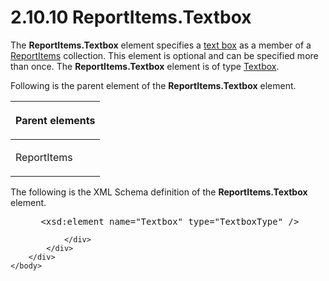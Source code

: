 <html dir="LTR" xmlns:mshelp="http://msdn.microsoft.com/mshelp" xmlns:ddue="http://ddue.schemas.microsoft.com/authoring/2003/5" xmlns:xlink="http://www.w3.org/1999/xlink" xmlns:tool="http://www.microsoft.com/tooltip">
    <head>
        <meta http-equiv="Content-Type" content="text/html; CHARSET=utf-8"></meta>
        <meta name="save" content="history"></meta>
        <title>2.10.10 ReportItems.Textbox</title>
        <xml>
            <mshelp:toctitle title="2.10.10 ReportItems.Textbox"></mshelp:toctitle>
            <mshelp:rltitle title="[MS-RDL]: ReportItems.Textbox"></mshelp:rltitle>
            <mshelp:keyword index="A" term="1b212434-8754-4a93-9f02-39ea2274121c"></mshelp:keyword>
            <mshelp:attr name="DCSext.ContentType" value="open specification"></mshelp:attr>
            <mshelp:attr name="AssetID" value="1b212434-8754-4a93-9f02-39ea2274121c"></mshelp:attr>
            <mshelp:attr name="TopicType" value="kbRef"></mshelp:attr>
            <mshelp:attr name="DCSext.Title" value="[MS-RDL]: ReportItems.Textbox" />
        </xml>
    </head>
    <body>
        <div id="header">
            <h1 class="heading">2.10.10 ReportItems.Textbox</h1>
        </div>
        <div id="mainSection">
            <div id="mainBody">
                <div id="allHistory" class="saveHistory"></div>
                <div id="sectionSection0" class="section" name="collapseableSection">
                    

<p>The <b>ReportItems.Textbox</b> element specifies a <a href="b2482b3f-74ab-4ca8-a9e5-c07955011743.md#gt_861707bc-950b-45dc-8ec3-a8afaf2c8545">text box</a> as a member of a <a href="c5fef915-e842-43b4-91f9-56af4eb15be0.md">ReportItems</a> collection.
This element is optional and can be specified more than once. The <b>ReportItems.Textbox</b>
element is of type <a href="469d0032-b5ec-43d9-ab36-d3a88b9cc1f6.md">Textbox</a>.</p>

<p>Following is the parent element of the <b>ReportItems.Textbox</b>
element.</p>

<table>
 <thead>
  <tr>
   <th>
   <p>Parent elements</p>
   </th>
  </tr>
 </thead>
 <tr>
  <td>
  <p>ReportItems</p>
  </td>
 </tr>
</table>

<p>The following is the XML Schema definition of the <b>ReportItems.Textbox</b>
element.</p>

<dl>
<dd>
<div><pre> &lt;xsd:element name=&quot;Textbox&quot; type=&quot;TextboxType&quot; /&gt;
</pre></div>
</dd></dl>


                </div>
            </div>
        </div>
    </body>
</html>